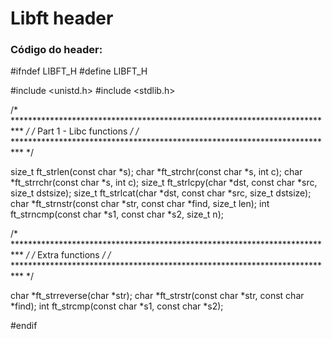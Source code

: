 # Libft header

### Código do header:
#ifndef LIBFT_H
#define LIBFT_H

#include <unistd.h>
#include <stdlib.h>

/* ************************************************************************** */
/*                          Part 1 - Libc functions                           */
/* ************************************************************************** */

size_t  ft_strlen(const char *s);
char    *ft_strchr(const char *s, int c);
char    *ft_strrchr(const char *s, int c);
size_t  ft_strlcpy(char *dst, const char *src, size_t dstsize);
size_t  ft_strlcat(char *dst, const char *src, size_t dstsize);
char    *ft_strnstr(const char *str, const char *find, size_t len);
int     ft_strncmp(const char *s1, const char *s2, size_t n);

/* ************************************************************************** */
/*                              Extra functions                               */
/* ************************************************************************** */

char    *ft_strreverse(char *str);
char    *ft_strstr(const char *str, const char *find);
int     ft_strcmp(const char *s1, const char *s2);

#endif
```